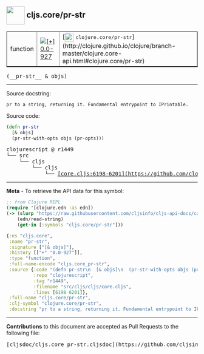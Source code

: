 ## <img width="48px" valign="middle" src="http://i.imgur.com/Hi20huC.png"> cljs.core/pr-str

 <table border="1">
<tr>

<td>function</td>
<td><a href="https://github.com/cljsinfo/cljs-api-docs/tree/0.0-927"><img valign="middle" alt="[+] 0.0-927" src="https://img.shields.io/badge/+-0.0--927-lightgrey.svg"></a> </td>
<td>
[<img height="24px" valign="middle" src="http://i.imgur.com/1GjPKvB.png"> <samp>clojure.core/pr-str</samp>](http://clojure.github.io/clojure/branch-master/clojure.core-api.html#clojure.core/pr-str)
</td>
</tr>
</table>

 <samp>
(__pr-str__ & objs)<br>
</samp>

---




Source docstring:

```
pr to a string, returning it. Fundamental entrypoint to IPrintable.
```

Source code:

```clj
(defn pr-str
  [& objs]
  (pr-str-with-opts objs (pr-opts)))
```

 <pre>
clojurescript @ r1449
└── src
    └── cljs
        └── cljs
            └── <ins>[core.cljs:6198-6201](https://github.com/clojure/clojurescript/blob/r1449/src/cljs/cljs/core.cljs#L6198-L6201)</ins>
</pre>


---

__Meta__ - To retrieve the API data for this symbol:

```clj
;; from Clojure REPL
(require '[clojure.edn :as edn])
(-> (slurp "https://raw.githubusercontent.com/cljsinfo/cljs-api-docs/catalog/cljs-api.edn")
    (edn/read-string)
    (get-in [:symbols "cljs.core/pr-str"]))
```

```clj
{:ns "cljs.core",
 :name "pr-str",
 :signature ["[& objs]"],
 :history [["+" "0.0-927"]],
 :type "function",
 :full-name-encode "cljs.core_pr-str",
 :source {:code "(defn pr-str\n  [& objs]\n  (pr-str-with-opts objs (pr-opts)))",
          :repo "clojurescript",
          :tag "r1449",
          :filename "src/cljs/cljs/core.cljs",
          :lines [6198 6201]},
 :full-name "cljs.core/pr-str",
 :clj-symbol "clojure.core/pr-str",
 :docstring "pr to a string, returning it. Fundamental entrypoint to IPrintable."}

```

---

__Contributions__ to this document are accepted as Pull Requests to the following file:

 <pre>
[cljsdoc/cljs.core_pr-str.cljsdoc](https://github.com/cljsinfo/cljs-api-docs/blob/master/cljsdoc/cljs.core_pr-str.cljsdoc)
</pre>

